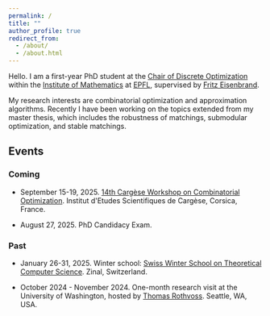 ```yaml
---
permalink: /
title: ""
author_profile: true
redirect_from: 
  - /about/
  - /about.html
---
```


Hello. I am a first-year PhD student at the [Chair of Discrete Optimization](https://www.epfl.ch/labs/disopt/) within the [Institute of Mathematics](https://www.epfl.ch/schools/sb/research/math/) at [EPFL](https://www.epfl.ch/en/), supervised by [Fritz Eisenbrand](https://people.epfl.ch/friedrich.eisenbrand?lang=en).

My research interests are combinatorial optimization and approximation algorithms. 
Recently I have been working on the topics extended from my master thesis, which includes the robustness of matchings, submodular optimization, and stable matchings.

## Events

### Coming
* September 15-19, 2025. [14th Cargèse Workshop on Combinatorial Optimization](). Institut d'Etudes Scientifiques de Cargèse, Corsica, France.

* August 27, 2025. PhD Candidacy Exam. 

### Past
* January 26-31, 2025. Winter school: [Swiss Winter School on Theoretical Computer Science](https://theory.epfl.ch/WinterSchool2025/). Zinal, Switzerland.

* October 2024 - November 2024. One-month research visit at the University of Washington, hosted by [Thomas Rothvoss](https://sites.math.washington.edu//~rothvoss/). Seattle, WA, USA.

<!-- * Jul 2022. Summer school: [Modern Trends in Combinatorial Optimization](https://archiveweb.epfl.ch/combo2022.epfl.ch/index.html%3Fp=8.html). Lausanne, Switzerland. -->